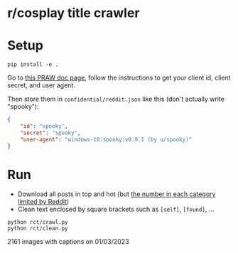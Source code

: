 # r/cosplay title crawler

# Setup

```
pip install -e .
```

Go to [this PRAW doc page](https://praw.readthedocs.io/en/stable/getting_started/quick_start.html#prerequisites), follow the instructions to get your client id, client secret, and user agent.

Then store them in `confidential/reddit.json` like this (don't actually write "spooky"):
```json
{
    "id": "spooky",
    "secret": "spooky",
    "user-agent": "windows-10:spooky:v0.0.1 (by u/spooky)"
}
```

# Run
- Download all posts in top and hot (but [the number in each category limited by Reddit](https://stackoverflow.com/a/54046328/13358358))
- Clean text enclosed by square brackets such as `[self]`, `[found]`, ... 
```
python rct/crawl.py
python rct/clean.py
```

2161 images with captions on 01/03/2023